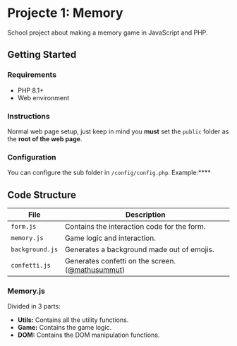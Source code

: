 # Projecte 1: Memory

School project about making a memory game in JavaScript and PHP.

## Getting Started

### Requirements

- PHP 8.1+
- Web environment

### Instructions

Normal web page setup, just keep in mind you **must** set the `public` folder as the **root of the web page**.

### Configuration

You can configure the sub folder in `/config/config.php`. Example:****

## Code Structure

| File            | Description                                                                                               |
|-----------------|-----------------------------------------------------------------------------------------------------------|
| `form.js`       | Contains the interaction code for the form.                                                               |
| `memory.js`     | Game logic and interaction.                                                                               |
| `background.js` | Generates a background made out of emojis.                                                                |
| `confetti.js`   | Generates confetti on the screen. ([@mathusummut](https://www.cssscript.com/confetti-falling-animation/)) |

### Memory.js

Divided in 3 parts:

- **Utils:** Contains all the utility functions.
- **Game:** Contains the game logic.
- **DOM:** Contains the DOM manipulation functions.